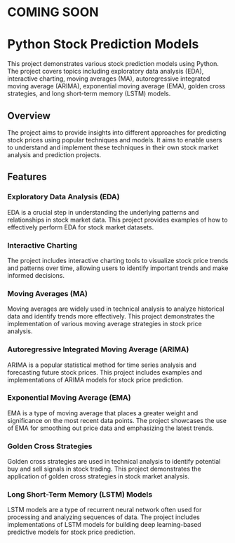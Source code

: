 # COMING SOON 
# Python Stock Prediction Models

This project demonstrates various stock prediction models using Python. The project covers topics including exploratory data analysis (EDA), interactive charting, moving averages (MA), autoregressive integrated moving average (ARIMA), exponential moving average (EMA), golden cross strategies, and long short-term memory (LSTM) models.

## Overview

The project aims to provide insights into different approaches for predicting stock prices using popular techniques and models. It aims to enable users to understand and implement these techniques in their own stock market analysis and prediction projects.

## Features

### Exploratory Data Analysis (EDA)

EDA is a crucial step in understanding the underlying patterns and relationships in stock market data. This project provides examples of how to effectively perform EDA for stock market datasets.

### Interactive Charting

The project includes interactive charting tools to visualize stock price trends and patterns over time, allowing users to identify important trends and make informed decisions.

### Moving Averages (MA)

Moving averages are widely used in technical analysis to analyze historical data and identify trends more effectively. This project demonstrates the implementation of various moving average strategies in stock price analysis.

### Autoregressive Integrated Moving Average (ARIMA)

ARIMA is a popular statistical method for time series analysis and forecasting future stock prices. This project includes examples and implementations of ARIMA models for stock price prediction.

### Exponential Moving Average (EMA)

EMA is a type of moving average that places a greater weight and significance on the most recent data points. The project showcases the use of EMA for smoothing out price data and emphasizing the latest trends.

### Golden Cross Strategies

Golden cross strategies are used in technical analysis to identify potential buy and sell signals in stock trading. This project demonstrates the application of golden cross strategies in stock market analysis.

### Long Short-Term Memory (LSTM) Models

LSTM models are a type of recurrent neural network often used for processing and analyzing sequences of data. The project includes implementations of LSTM models for building deep learning-based predictive models for stock price prediction.

